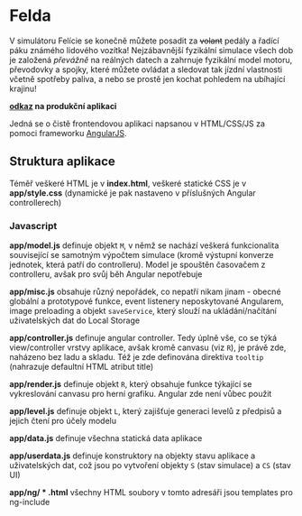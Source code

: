 # Felda
V simulátoru Felície se konečně můžete posadit za ~~volant~~ pedály a řadící páku známého lidového vozítka!
Nejzábavnější fyzikální simulace všech dob je založená _převážně_ na reálných datech a zahrnuje fyzikální model motoru, převodovky a spojky, které můžete ovládat a sledovat tak jízdní vlastnosti včetně spotřeby paliva, a nebo se prostě jen kochat pohledem na ubíhající krajinu!

**[odkaz](http://jira.zby.cz/content/Engine/) na produkční aplikaci**

Jedná se o čistě frontendovou aplikaci napsanou v HTML/CSS/JS za pomoci frameworku [AngularJS](https://angularjs.org/).

## Struktura aplikace

Téměř veškeré HTML je v **index.html**, veškeré statické CSS je v **app/style.css** (dynamické je pak nastaveno v příslušných Angular controllerech)

### Javascript

**app/model.js** definuje objekt `M`, v němž se nachází veškerá funkcionalita související se samotným výpočtem simulace (kromě výstupní konverze jednotek, která patří do controlleru).
Model je spouštěn časovačem z controlleru, avšak pro svůj běh Angular nepotřebuje

**app/misc.js** obsahuje různý nepořádek, co nepatří nikam jinam - obecné globální a prototypové funkce, event listenery neposkytované Angularem,
image preloading a objekt `saveService`, který slouží na ukládání/načítání uživatelských dat do Local Storage

**app/controller.js** definuje angular controller. Tedy úplně vše, co se týká view/controller vrstvy aplikace, avšak kromě canvasu (viz `R`), je právě zde, naházeno bez ladu a skladu.
Též je zde definována direktiva `tooltip` (nahrazuje defaultní HTML atribut title)

**app/render.js** definuje objekt `R`, který obsahuje funkce týkající se vykreslování canvasu pro herní grafiku. Angular zde není vůbec použit

**app/level.js** definuje objekt `L`, který zajišťuje generaci levelů z předpisů a jejich čtení pro účely modelu

**app/data.js** definuje všechna statická data aplikace

**app/userdata.js** definuje konstruktory na objekty stavu aplikace a uživatelských dat, což jsou po vytvoření objekty `S` (stav simulace) a `CS` (stav UI)

**app/ng/ \* .html** všechny HTML soubory v tomto adresáři jsou templates pro ng-include
